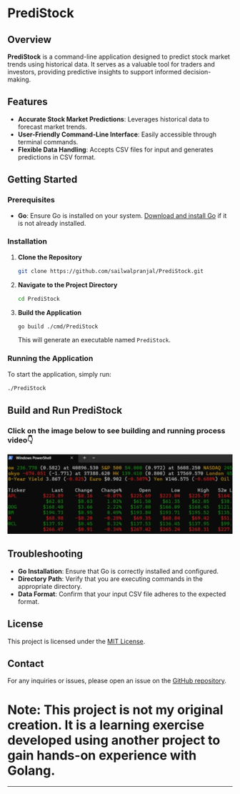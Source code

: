 # PrediStock

## Overview

**PrediStock** is a command-line application designed to predict stock market trends using historical data. It serves as a valuable tool for traders and investors, providing predictive insights to support informed decision-making.

## Features

- **Accurate Stock Market Predictions**: Leverages historical data to forecast market trends.
- **User-Friendly Command-Line Interface**: Easily accessible through terminal commands.
- **Flexible Data Handling**: Accepts CSV files for input and generates predictions in CSV format.

## Getting Started

### Prerequisites

- **Go**: Ensure Go is installed on your system. [Download and install Go](https://golang.org/doc/install) if it is not already installed.

### Installation

1. **Clone the Repository**

   ```bash
   git clone https://github.com/sailwalpranjal/PrediStock.git
   ```

2. **Navigate to the Project Directory**

   ```bash
   cd PrediStock
   ```

3. **Build the Application**

   ```bash
   go build ./cmd/PrediStock
   ```

   This will generate an executable named `PrediStock`.

### Running the Application

To start the application, simply run:

```bash
./PrediStock
```

## Build and Run PrediStock

### **Click on the image below to see building and running process video👇**
[![Watch the video](https://github.com/sailwalpranjal/PrediStock/blob/main/Building%20and%20Running%20PrediStock/Thumbnail.png)](https://drive.google.com/file/d/1ZqkgIWoWxjsutvAiDUR381EolLwq5Lmv/view?usp=sharing)


## Troubleshooting

- **Go Installation**: Ensure that Go is correctly installed and configured.
- **Directory Path**: Verify that you are executing commands in the appropriate directory.
- **Data Format**: Confirm that your input CSV file adheres to the expected format.

## License

This project is licensed under the [MIT License](LICENSE).

## Contact

For any inquiries or issues, please open an issue on the [GitHub repository](https://github.com/sailwalpranjal/PrediStock/issues).

# Note: This project is not my original creation. It is a learning exercise developed using another project to gain hands-on experience with Golang.
---
